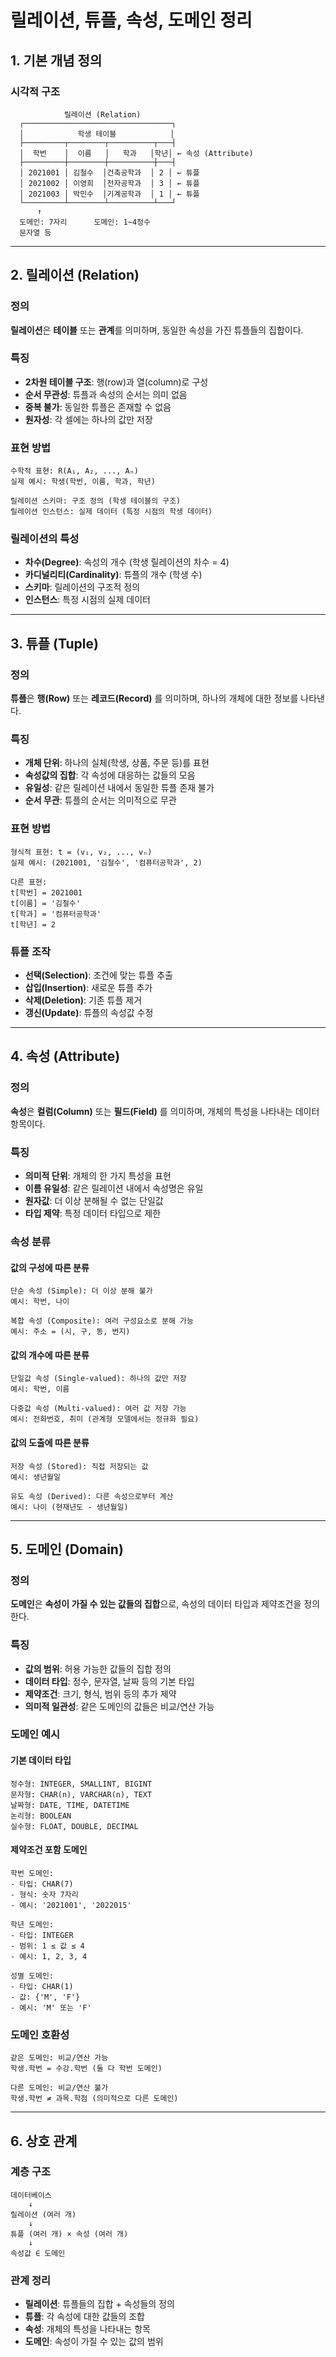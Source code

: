 # 릴레이션, 튜플, 속성, 도메인 정리

## 1. 기본 개념 정의

### 시각적 구조

```
            릴레이션 (Relation)
  ┌─────────────────────────────────┐
  │            학생 테이블            │
  ├─────────┬────────┬──────────┬───┤
  │  학번    │  이름   │   학과   │학년│ ← 속성 (Attribute)
  ├─────────┼────────┼──────────┼───┤
  │ 2021001 │ 김철수  │건축공학과  │ 2 │ ← 튜플
  │ 2021002 │ 이영희  │전자공학과  │ 3 │ ← 튜플
  │ 2021003 │ 박민수  │기계공학과  │ 1 │ ← 튜플
  └─────────┴────────┴──────────┴───┘
      ↑
  도메인: 7자리      도메인: 1~4정수
  문자열 등
```

---

## 2. 릴레이션 (Relation)

### 정의

**릴레이션**은 **테이블** 또는 **관계**를 의미하며, 동일한 속성을 가진 튜플들의 집합이다.

### 특징

- **2차원 테이블 구조**: 행(row)과 열(column)로 구성
- **순서 무관성**: 튜플과 속성의 순서는 의미 없음
- **중복 불가**: 동일한 튜플은 존재할 수 없음
- **원자성**: 각 셀에는 하나의 값만 저장

### 표현 방법

```
수학적 표현: R(A₁, A₂, ..., Aₙ)
실제 예시: 학생(학번, 이름, 학과, 학년)

릴레이션 스키마: 구조 정의 (학생 테이블의 구조)
릴레이션 인스턴스: 실제 데이터 (특정 시점의 학생 데이터)
```

### 릴레이션의 특성

- **차수(Degree)**: 속성의 개수 (학생 릴레이션의 차수 = 4)
- **카디널리티(Cardinality)**: 튜플의 개수 (학생 수)
- **스키마**: 릴레이션의 구조적 정의
- **인스턴스**: 특정 시점의 실제 데이터

---

## 3. 튜플 (Tuple)

### 정의

**튜플**은 **행(Row)** 또는 **레코드(Record)** 를 의미하며, 하나의 개체에 대한 정보를 나타낸다.

### 특징

- **개체 단위**: 하나의 실체(학생, 상품, 주문 등)를 표현
- **속성값의 집합**: 각 속성에 대응하는 값들의 모음
- **유일성**: 같은 릴레이션 내에서 동일한 튜플 존재 불가
- **순서 무관**: 튜플의 순서는 의미적으로 무관

### 표현 방법

```
형식적 표현: t = (v₁, v₂, ..., vₙ)
실제 예시: (2021001, '김철수', '컴퓨터공학과', 2)

다른 표현:
t[학번] = 2021001
t[이름] = '김철수'
t[학과] = '컴퓨터공학과'
t[학년] = 2
```

### 튜플 조작

- **선택(Selection)**: 조건에 맞는 튜플 추출
- **삽입(Insertion)**: 새로운 튜플 추가
- **삭제(Deletion)**: 기존 튜플 제거
- **갱신(Update)**: 튜플의 속성값 수정

---

## 4. 속성 (Attribute)

### 정의

**속성**은 **컬럼(Column)** 또는 **필드(Field)** 를 의미하며, 개체의 특성을 나타내는 데이터 항목이다.

### 특징

- **의미적 단위**: 개체의 한 가지 특성을 표현
- **이름 유일성**: 같은 릴레이션 내에서 속성명은 유일
- **원자값**: 더 이상 분해될 수 없는 단일값
- **타입 제약**: 특정 데이터 타입으로 제한

### 속성 분류

#### 값의 구성에 따른 분류

```
단순 속성 (Simple): 더 이상 분해 불가
예시: 학번, 나이

복합 속성 (Composite): 여러 구성요소로 분해 가능
예시: 주소 = (시, 구, 동, 번지)
```

#### 값의 개수에 따른 분류

```
단일값 속성 (Single-valued): 하나의 값만 저장
예시: 학번, 이름

다중값 속성 (Multi-valued): 여러 값 저장 가능
예시: 전화번호, 취미 (관계형 모델에서는 정규화 필요)
```

#### 값의 도출에 따른 분류

```
저장 속성 (Stored): 직접 저장되는 값
예시: 생년월일

유도 속성 (Derived): 다른 속성으로부터 계산
예시: 나이 (현재년도 - 생년월일)
```

---

## 5. 도메인 (Domain)

### 정의

**도메인**은 **속성이 가질 수 있는 값들의 집합**으로, 속성의 데이터 타입과 제약조건을 정의한다.

### 특징

- **값의 범위**: 허용 가능한 값들의 집합 정의
- **데이터 타입**: 정수, 문자열, 날짜 등의 기본 타입
- **제약조건**: 크기, 형식, 범위 등의 추가 제약
- **의미적 일관성**: 같은 도메인의 값들은 비교/연산 가능

### 도메인 예시

#### 기본 데이터 타입

```
정수형: INTEGER, SMALLINT, BIGINT
문자형: CHAR(n), VARCHAR(n), TEXT
날짜형: DATE, TIME, DATETIME
논리형: BOOLEAN
실수형: FLOAT, DOUBLE, DECIMAL
```

#### 제약조건 포함 도메인

```
학번 도메인:
- 타입: CHAR(7)
- 형식: 숫자 7자리
- 예시: '2021001', '2022015'

학년 도메인:
- 타입: INTEGER
- 범위: 1 ≤ 값 ≤ 4
- 예시: 1, 2, 3, 4

성별 도메인:
- 타입: CHAR(1)
- 값: {'M', 'F'}
- 예시: 'M' 또는 'F'
```

### 도메인 호환성

```
같은 도메인: 비교/연산 가능
학생.학번 = 수강.학번 (둘 다 학번 도메인)

다른 도메인: 비교/연산 불가
학생.학번 ≠ 과목.학점 (의미적으로 다른 도메인)
```

---

## 6. 상호 관계

### 계층 구조

```
데이터베이스
    ↓
릴레이션 (여러 개)
    ↓
튜플 (여러 개) × 속성 (여러 개)
    ↓
속성값 ∈ 도메인
```

### 관계 정리

- **릴레이션**: 튜플들의 집합 + 속성들의 정의
- **튜플**: 각 속성에 대한 값들의 조합
- **속성**: 개체의 특성을 나타내는 항목
- **도메인**: 속성이 가질 수 있는 값의 범위
